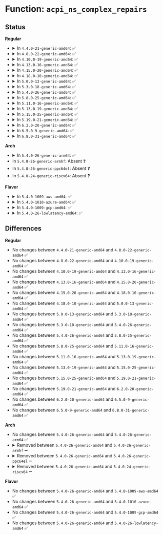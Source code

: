 # Function: <code>acpi_ns_complex_repairs</code>

## Status
<b>Regular</b>
<ul>
<li>
<details>
<summary>In <code>4.4.0-21-generic-amd64</code>: ✅</summary>

```c
acpi_status acpi_ns_complex_repairs(struct acpi_evaluate_info * info, struct acpi_namespace_node * node, acpi_status validate_status, union acpi_operand_object * * return_object_ptr)
```

```json
{
  "name": "acpi_ns_complex_repairs",
  "collision_type": "Unique Global",
  "inline_type": "No",
  "funcs": [
    {
      "addr": 18446744071583689658,
      "name": "acpi_ns_complex_repairs",
      "external": true,
      "loc": "drivers/acpi/acpica/nsrepair2.c:184",
      "file": "drivers/acpi/acpica/nsrepair2.c",
      "inline": "seen, unknown",
      "caller_inline": [],
      "caller_func": [
        "drivers/acpi/acpica/nspredef.c:acpi_ns_check_return_value"
      ]
    }
  ],
  "symbols": [
    {
      "addr": 18446744071583689658,
      "name": "acpi_ns_complex_repairs",
      "section": ".text",
      "bind": "STB_GLOBAL",
      "size": 56
    }
  ]
}
```
</details>
</li>
<li>
<details>
<summary>In <code>4.8.0-22-generic-amd64</code>: ✅</summary>

```c
acpi_status acpi_ns_complex_repairs(struct acpi_evaluate_info * info, struct acpi_namespace_node * node, acpi_status validate_status, union acpi_operand_object * * return_object_ptr)
```

```json
{
  "name": "acpi_ns_complex_repairs",
  "collision_type": "Unique Global",
  "inline_type": "No",
  "funcs": [
    {
      "addr": 18446744071584014047,
      "name": "acpi_ns_complex_repairs",
      "external": true,
      "loc": "drivers/acpi/acpica/nsrepair2.c:184",
      "file": "drivers/acpi/acpica/nsrepair2.c",
      "inline": "seen, unknown",
      "caller_inline": [],
      "caller_func": [
        "drivers/acpi/acpica/nspredef.c:acpi_ns_check_return_value"
      ]
    }
  ],
  "symbols": [
    {
      "addr": 18446744071584014047,
      "name": "acpi_ns_complex_repairs",
      "section": ".text",
      "bind": "STB_GLOBAL",
      "size": 50
    }
  ]
}
```
</details>
</li>
<li>
<details>
<summary>In <code>4.10.0-19-generic-amd64</code>: ✅</summary>

```c
acpi_status acpi_ns_complex_repairs(struct acpi_evaluate_info * info, struct acpi_namespace_node * node, acpi_status validate_status, union acpi_operand_object * * return_object_ptr)
```

```json
{
  "name": "acpi_ns_complex_repairs",
  "collision_type": "Unique Global",
  "inline_type": "No",
  "funcs": [
    {
      "addr": 18446744071584155944,
      "name": "acpi_ns_complex_repairs",
      "external": true,
      "loc": "drivers/acpi/acpica/nsrepair2.c:184",
      "file": "drivers/acpi/acpica/nsrepair2.c",
      "inline": "seen, unknown",
      "caller_inline": [],
      "caller_func": [
        "drivers/acpi/acpica/nspredef.c:acpi_ns_check_return_value"
      ]
    }
  ],
  "symbols": [
    {
      "addr": 18446744071584155944,
      "name": "acpi_ns_complex_repairs",
      "section": ".text",
      "bind": "STB_GLOBAL",
      "size": 50
    }
  ]
}
```
</details>
</li>
<li>
<details>
<summary>In <code>4.13.0-16-generic-amd64</code>: ✅</summary>

```c
acpi_status acpi_ns_complex_repairs(struct acpi_evaluate_info * info, struct acpi_namespace_node * node, acpi_status validate_status, union acpi_operand_object * * return_object_ptr)
```

```json
{
  "name": "acpi_ns_complex_repairs",
  "collision_type": "Unique Global",
  "inline_type": "No",
  "funcs": [
    {
      "addr": 18446744071584223208,
      "name": "acpi_ns_complex_repairs",
      "external": true,
      "loc": "drivers/acpi/acpica/nsrepair2.c:184",
      "file": "drivers/acpi/acpica/nsrepair2.c",
      "inline": "seen, unknown",
      "caller_inline": [],
      "caller_func": [
        "drivers/acpi/acpica/nspredef.c:acpi_ns_check_return_value"
      ]
    }
  ],
  "symbols": [
    {
      "addr": 18446744071584223208,
      "name": "acpi_ns_complex_repairs",
      "section": ".text",
      "bind": "STB_GLOBAL",
      "size": 50
    }
  ]
}
```
</details>
</li>
<li>
<details>
<summary>In <code>4.15.0-20-generic-amd64</code>: ✅</summary>

```c
acpi_status acpi_ns_complex_repairs(struct acpi_evaluate_info * info, struct acpi_namespace_node * node, acpi_status validate_status, union acpi_operand_object * * return_object_ptr)
```

```json
{
  "name": "acpi_ns_complex_repairs",
  "collision_type": "Unique Global",
  "inline_type": "No",
  "funcs": [
    {
      "addr": 18446744071584565589,
      "name": "acpi_ns_complex_repairs",
      "external": true,
      "loc": "drivers/acpi/acpica/nsrepair2.c:184",
      "file": "drivers/acpi/acpica/nsrepair2.c",
      "inline": "seen, unknown",
      "caller_inline": [],
      "caller_func": [
        "drivers/acpi/acpica/nspredef.c:acpi_ns_check_return_value"
      ]
    }
  ],
  "symbols": [
    {
      "addr": 18446744071584565589,
      "name": "acpi_ns_complex_repairs",
      "section": ".text",
      "bind": "STB_GLOBAL",
      "size": 53
    }
  ]
}
```
</details>
</li>
<li>
<details>
<summary>In <code>4.18.0-10-generic-amd64</code>: ✅</summary>

```c
acpi_status acpi_ns_complex_repairs(struct acpi_evaluate_info * info, struct acpi_namespace_node * node, acpi_status validate_status, union acpi_operand_object * * return_object_ptr)
```

```json
{
  "name": "acpi_ns_complex_repairs",
  "collision_type": "Unique Global",
  "inline_type": "No",
  "funcs": [
    {
      "addr": 18446744071584790730,
      "name": "acpi_ns_complex_repairs",
      "external": true,
      "loc": "drivers/acpi/acpica/nsrepair2.c:150",
      "file": "drivers/acpi/acpica/nsrepair2.c",
      "inline": "seen, unknown",
      "caller_inline": [],
      "caller_func": [
        "drivers/acpi/acpica/nspredef.c:acpi_ns_check_return_value"
      ]
    }
  ],
  "symbols": [
    {
      "addr": 18446744071584790730,
      "name": "acpi_ns_complex_repairs",
      "section": ".text",
      "bind": "STB_GLOBAL",
      "size": 53
    }
  ]
}
```
</details>
</li>
<li>
<details>
<summary>In <code>5.0.0-13-generic-amd64</code>: ✅</summary>

```c
acpi_status acpi_ns_complex_repairs(struct acpi_evaluate_info * info, struct acpi_namespace_node * node, acpi_status validate_status, union acpi_operand_object * * return_object_ptr)
```

```json
{
  "name": "acpi_ns_complex_repairs",
  "collision_type": "Unique Global",
  "inline_type": "No",
  "funcs": [
    {
      "addr": 18446744071584893133,
      "name": "acpi_ns_complex_repairs",
      "external": true,
      "loc": "drivers/acpi/acpica/nsrepair2.c:150",
      "file": "drivers/acpi/acpica/nsrepair2.c",
      "inline": "seen, unknown",
      "caller_inline": [],
      "caller_func": [
        "drivers/acpi/acpica/nspredef.c:acpi_ns_check_return_value"
      ]
    }
  ],
  "symbols": [
    {
      "addr": 18446744071584893133,
      "name": "acpi_ns_complex_repairs",
      "section": ".text",
      "bind": "STB_GLOBAL",
      "size": 53
    }
  ]
}
```
</details>
</li>
<li>
<details>
<summary>In <code>5.3.0-18-generic-amd64</code>: ✅</summary>

```c
acpi_status acpi_ns_complex_repairs(struct acpi_evaluate_info * info, struct acpi_namespace_node * node, acpi_status validate_status, union acpi_operand_object * * return_object_ptr)
```

```json
{
  "name": "acpi_ns_complex_repairs",
  "collision_type": "Unique Global",
  "inline_type": "No",
  "funcs": [
    {
      "addr": 18446744071585096112,
      "name": "acpi_ns_complex_repairs",
      "external": true,
      "loc": "drivers/acpi/acpica/nsrepair2.c:150",
      "file": "drivers/acpi/acpica/nsrepair2.c",
      "inline": "seen, unknown",
      "caller_inline": [],
      "caller_func": [
        "drivers/acpi/acpica/nspredef.c:acpi_ns_check_return_value"
      ]
    }
  ],
  "symbols": [
    {
      "addr": 18446744071585096112,
      "name": "acpi_ns_complex_repairs",
      "section": ".text",
      "bind": "STB_GLOBAL",
      "size": 56
    }
  ]
}
```
</details>
</li>
<li>
<details>
<summary>In <code>5.4.0-26-generic-amd64</code>: ✅</summary>

```c
acpi_status acpi_ns_complex_repairs(struct acpi_evaluate_info * info, struct acpi_namespace_node * node, acpi_status validate_status, union acpi_operand_object * * return_object_ptr)
```

```json
{
  "name": "acpi_ns_complex_repairs",
  "collision_type": "Unique Global",
  "inline_type": "No",
  "funcs": [
    {
      "addr": 18446744071585232468,
      "name": "acpi_ns_complex_repairs",
      "external": true,
      "loc": "drivers/acpi/acpica/nsrepair2.c:150",
      "file": "drivers/acpi/acpica/nsrepair2.c",
      "inline": "seen, unknown",
      "caller_inline": [],
      "caller_func": [
        "drivers/acpi/acpica/nspredef.c:acpi_ns_check_return_value"
      ]
    }
  ],
  "symbols": [
    {
      "addr": 18446744071585232468,
      "name": "acpi_ns_complex_repairs",
      "section": ".text",
      "bind": "STB_GLOBAL",
      "size": 56
    }
  ]
}
```
</details>
</li>
<li>
<details>
<summary>In <code>5.8.0-25-generic-amd64</code>: ✅</summary>

```c
acpi_status acpi_ns_complex_repairs(struct acpi_evaluate_info * info, struct acpi_namespace_node * node, acpi_status validate_status, union acpi_operand_object * * return_object_ptr)
```

```json
{
  "name": "acpi_ns_complex_repairs",
  "collision_type": "Unique Global",
  "inline_type": "No",
  "funcs": [
    {
      "addr": 18446744071585938252,
      "name": "acpi_ns_complex_repairs",
      "external": true,
      "loc": "drivers/acpi/acpica/nsrepair2.c:150",
      "file": "drivers/acpi/acpica/nsrepair2.c",
      "inline": "seen, unknown",
      "caller_inline": [],
      "caller_func": [
        "drivers/acpi/acpica/nspredef.c:acpi_ns_check_return_value"
      ]
    }
  ],
  "symbols": [
    {
      "addr": 18446744071585938252,
      "name": "acpi_ns_complex_repairs",
      "section": ".text",
      "bind": "STB_GLOBAL",
      "size": 56
    }
  ]
}
```
</details>
</li>
<li>
<details>
<summary>In <code>5.11.0-16-generic-amd64</code>: ✅</summary>

```c
acpi_status acpi_ns_complex_repairs(struct acpi_evaluate_info * info, struct acpi_namespace_node * node, acpi_status validate_status, union acpi_operand_object * * return_object_ptr)
```

```json
{
  "name": "acpi_ns_complex_repairs",
  "collision_type": "Unique Global",
  "inline_type": "No",
  "funcs": [
    {
      "addr": 18446744071586061097,
      "name": "acpi_ns_complex_repairs",
      "external": true,
      "loc": "drivers/acpi/acpica/nsrepair2.c:150",
      "file": "drivers/acpi/acpica/nsrepair2.c",
      "inline": "seen, unknown",
      "caller_inline": [],
      "caller_func": [
        "drivers/acpi/acpica/nspredef.c:acpi_ns_check_return_value"
      ]
    }
  ],
  "symbols": [
    {
      "addr": 18446744071586061097,
      "name": "acpi_ns_complex_repairs",
      "section": ".text",
      "bind": "STB_GLOBAL",
      "size": 173
    }
  ]
}
```
</details>
</li>
<li>
<details>
<summary>In <code>5.13.0-19-generic-amd64</code>: ✅</summary>

```c
acpi_status acpi_ns_complex_repairs(struct acpi_evaluate_info * info, struct acpi_namespace_node * node, acpi_status validate_status, union acpi_operand_object * * return_object_ptr)
```

```json
{
  "name": "acpi_ns_complex_repairs",
  "collision_type": "Unique Global",
  "inline_type": "No",
  "funcs": [
    {
      "addr": 18446744071585937945,
      "name": "acpi_ns_complex_repairs",
      "external": true,
      "loc": "drivers/acpi/acpica/nsrepair2.c:150",
      "file": "drivers/acpi/acpica/nsrepair2.c",
      "inline": "seen, unknown",
      "caller_inline": [],
      "caller_func": [
        "drivers/acpi/acpica/nspredef.c:acpi_ns_check_return_value"
      ]
    }
  ],
  "symbols": [
    {
      "addr": 18446744071585937945,
      "name": "acpi_ns_complex_repairs",
      "section": ".text",
      "bind": "STB_GLOBAL",
      "size": 173
    }
  ]
}
```
</details>
</li>
<li>
<details>
<summary>In <code>5.15.0-25-generic-amd64</code>: ✅</summary>

```c
acpi_status acpi_ns_complex_repairs(struct acpi_evaluate_info * info, struct acpi_namespace_node * node, acpi_status validate_status, union acpi_operand_object * * return_object_ptr)
```

```json
{
  "name": "acpi_ns_complex_repairs",
  "collision_type": "Unique Global",
  "inline_type": "No",
  "funcs": [
    {
      "addr": 18446744071586426189,
      "name": "acpi_ns_complex_repairs",
      "external": true,
      "loc": "drivers/acpi/acpica/nsrepair2.c:150",
      "file": "drivers/acpi/acpica/nsrepair2.c",
      "inline": "seen, unknown",
      "caller_inline": [],
      "caller_func": [
        "drivers/acpi/acpica/nspredef.c:acpi_ns_check_return_value"
      ]
    }
  ],
  "symbols": [
    {
      "addr": 18446744071586426189,
      "name": "acpi_ns_complex_repairs",
      "section": ".text",
      "bind": "STB_GLOBAL",
      "size": 173
    }
  ]
}
```
</details>
</li>
<li>
<details>
<summary>In <code>5.19.0-21-generic-amd64</code>: ✅</summary>

```c
acpi_status acpi_ns_complex_repairs(struct acpi_evaluate_info * info, struct acpi_namespace_node * node, acpi_status validate_status, union acpi_operand_object * * return_object_ptr)
```

```json
{
  "name": "acpi_ns_complex_repairs",
  "collision_type": "Unique Global",
  "inline_type": "No",
  "funcs": [
    {
      "addr": 18446744071587676982,
      "name": "acpi_ns_complex_repairs",
      "external": true,
      "loc": "drivers/acpi/acpica/nsrepair2.c:150",
      "file": "drivers/acpi/acpica/nsrepair2.c",
      "inline": "seen, unknown",
      "caller_inline": [],
      "caller_func": [
        "drivers/acpi/acpica/nspredef.c:acpi_ns_check_return_value"
      ]
    }
  ],
  "symbols": [
    {
      "addr": 18446744071587676982,
      "name": "acpi_ns_complex_repairs",
      "section": ".text",
      "bind": "STB_GLOBAL",
      "size": 194
    }
  ]
}
```
</details>
</li>
<li>
<details>
<summary>In <code>6.2.0-20-generic-amd64</code>: ✅</summary>

```c
acpi_status acpi_ns_complex_repairs(struct acpi_evaluate_info * info, struct acpi_namespace_node * node, acpi_status validate_status, union acpi_operand_object * * return_object_ptr)
```

```json
{
  "name": "acpi_ns_complex_repairs",
  "collision_type": "Unique Global",
  "inline_type": "No",
  "funcs": [
    {
      "addr": 18446744071588985824,
      "name": "acpi_ns_complex_repairs",
      "external": true,
      "loc": "drivers/acpi/acpica/nsrepair2.c:150",
      "file": "drivers/acpi/acpica/nsrepair2.c",
      "inline": "seen, unknown",
      "caller_inline": [],
      "caller_func": [
        "drivers/acpi/acpica/nspredef.c:acpi_ns_check_return_value"
      ]
    }
  ],
  "symbols": [
    {
      "addr": 18446744071588985824,
      "name": "acpi_ns_complex_repairs",
      "section": ".text",
      "bind": "STB_GLOBAL",
      "size": 198
    }
  ]
}
```
</details>
</li>
<li>
<details>
<summary>In <code>6.5.0-9-generic-amd64</code>: ✅</summary>

```c
acpi_status acpi_ns_complex_repairs(struct acpi_evaluate_info * info, struct acpi_namespace_node * node, acpi_status validate_status, union acpi_operand_object * * return_object_ptr)
```

```json
{
  "name": "acpi_ns_complex_repairs",
  "collision_type": "Unique Global",
  "inline_type": "No",
  "funcs": [
    {
      "addr": 18446744071589276320,
      "name": "acpi_ns_complex_repairs",
      "external": true,
      "loc": "drivers/acpi/acpica/nsrepair2.c:150",
      "file": "drivers/acpi/acpica/nsrepair2.c",
      "inline": "seen, unknown",
      "caller_inline": [],
      "caller_func": [
        "drivers/acpi/acpica/nspredef.c:acpi_ns_check_return_value"
      ]
    }
  ],
  "symbols": [
    {
      "addr": 18446744071589276320,
      "name": "acpi_ns_complex_repairs",
      "section": ".text",
      "bind": "STB_GLOBAL",
      "size": 198
    }
  ]
}
```
</details>
</li>
<li>
<details>
<summary>In <code>6.8.0-31-generic-amd64</code>: ✅</summary>

```c
acpi_status acpi_ns_complex_repairs(struct acpi_evaluate_info * info, struct acpi_namespace_node * node, acpi_status validate_status, union acpi_operand_object * * return_object_ptr)
```

```json
{
  "name": "acpi_ns_complex_repairs",
  "collision_type": "Unique Global",
  "inline_type": "No",
  "funcs": [
    {
      "addr": 18446744071589583040,
      "name": "acpi_ns_complex_repairs",
      "external": true,
      "loc": "drivers/acpi/acpica/nsrepair2.c:150",
      "file": "drivers/acpi/acpica/nsrepair2.c",
      "inline": "seen, unknown",
      "caller_inline": [],
      "caller_func": [
        "drivers/acpi/acpica/nspredef.c:acpi_ns_check_return_value"
      ]
    }
  ],
  "symbols": [
    {
      "addr": 18446744071589583040,
      "name": "acpi_ns_complex_repairs",
      "section": ".text",
      "bind": "STB_GLOBAL",
      "size": 198
    }
  ]
}
```
</details>
</li>
</ul>
<b>Arch</b>
<ul>
<li>
<details>
<summary>In <code>5.4.0-26-generic-arm64</code>: ✅</summary>

```c
acpi_status acpi_ns_complex_repairs(struct acpi_evaluate_info * info, struct acpi_namespace_node * node, acpi_status validate_status, union acpi_operand_object * * return_object_ptr)
```

```json
{
  "name": "acpi_ns_complex_repairs",
  "collision_type": "Unique Global",
  "inline_type": "No",
  "funcs": [
    {
      "addr": 18446603336497560268,
      "name": "acpi_ns_complex_repairs",
      "external": true,
      "loc": "drivers/acpi/acpica/nsrepair2.c:150",
      "file": "drivers/acpi/acpica/nsrepair2.c",
      "inline": "seen, unknown",
      "caller_inline": [],
      "caller_func": [
        "drivers/acpi/acpica/nspredef.c:acpi_ns_check_return_value"
      ]
    }
  ],
  "symbols": [
    {
      "addr": 18446603336497560268,
      "name": "acpi_ns_complex_repairs",
      "section": ".text",
      "bind": "STB_GLOBAL",
      "size": 116
    }
  ]
}
```
</details>
</li>
<li>
In <code>5.4.0-26-generic-armhf</code>: Absent ❓
</li>
<li>
In <code>5.4.0-26-generic-ppc64el</code>: Absent ❓
</li>
<li>
In <code>5.4.0-24-generic-riscv64</code>: Absent ❓
</li>
</ul>
<b>Flavor</b>
<ul>
<li>
<details>
<summary>In <code>5.4.0-1009-aws-amd64</code>: ✅</summary>

```c
acpi_status acpi_ns_complex_repairs(struct acpi_evaluate_info * info, struct acpi_namespace_node * node, acpi_status validate_status, union acpi_operand_object * * return_object_ptr)
```

```json
{
  "name": "acpi_ns_complex_repairs",
  "collision_type": "Unique Global",
  "inline_type": "No",
  "funcs": [
    {
      "addr": 18446744071585093088,
      "name": "acpi_ns_complex_repairs",
      "external": true,
      "loc": "drivers/acpi/acpica/nsrepair2.c:150",
      "file": "drivers/acpi/acpica/nsrepair2.c",
      "inline": "seen, unknown",
      "caller_inline": [],
      "caller_func": [
        "drivers/acpi/acpica/nspredef.c:acpi_ns_check_return_value"
      ]
    }
  ],
  "symbols": [
    {
      "addr": 18446744071585093088,
      "name": "acpi_ns_complex_repairs",
      "section": ".text",
      "bind": "STB_GLOBAL",
      "size": 56
    }
  ]
}
```
</details>
</li>
<li>
<details>
<summary>In <code>5.4.0-1010-azure-amd64</code>: ✅</summary>

```c
acpi_status acpi_ns_complex_repairs(struct acpi_evaluate_info * info, struct acpi_namespace_node * node, acpi_status validate_status, union acpi_operand_object * * return_object_ptr)
```

```json
{
  "name": "acpi_ns_complex_repairs",
  "collision_type": "Unique Global",
  "inline_type": "No",
  "funcs": [
    {
      "addr": 18446744071585008479,
      "name": "acpi_ns_complex_repairs",
      "external": true,
      "loc": "drivers/acpi/acpica/nsrepair2.c:150",
      "file": "drivers/acpi/acpica/nsrepair2.c",
      "inline": "seen, unknown",
      "caller_inline": [],
      "caller_func": [
        "drivers/acpi/acpica/nspredef.c:acpi_ns_check_return_value"
      ]
    }
  ],
  "symbols": [
    {
      "addr": 18446744071585008479,
      "name": "acpi_ns_complex_repairs",
      "section": ".text",
      "bind": "STB_GLOBAL",
      "size": 56
    }
  ]
}
```
</details>
</li>
<li>
<details>
<summary>In <code>5.4.0-1009-gcp-amd64</code>: ✅</summary>

```c
acpi_status acpi_ns_complex_repairs(struct acpi_evaluate_info * info, struct acpi_namespace_node * node, acpi_status validate_status, union acpi_operand_object * * return_object_ptr)
```

```json
{
  "name": "acpi_ns_complex_repairs",
  "collision_type": "Unique Global",
  "inline_type": "No",
  "funcs": [
    {
      "addr": 18446744071585184052,
      "name": "acpi_ns_complex_repairs",
      "external": true,
      "loc": "drivers/acpi/acpica/nsrepair2.c:150",
      "file": "drivers/acpi/acpica/nsrepair2.c",
      "inline": "seen, unknown",
      "caller_inline": [],
      "caller_func": [
        "drivers/acpi/acpica/nspredef.c:acpi_ns_check_return_value"
      ]
    }
  ],
  "symbols": [
    {
      "addr": 18446744071585184052,
      "name": "acpi_ns_complex_repairs",
      "section": ".text",
      "bind": "STB_GLOBAL",
      "size": 56
    }
  ]
}
```
</details>
</li>
<li>
<details>
<summary>In <code>5.4.0-26-lowlatency-amd64</code>: ✅</summary>

```c
acpi_status acpi_ns_complex_repairs(struct acpi_evaluate_info * info, struct acpi_namespace_node * node, acpi_status validate_status, union acpi_operand_object * * return_object_ptr)
```

```json
{
  "name": "acpi_ns_complex_repairs",
  "collision_type": "Unique Global",
  "inline_type": "No",
  "funcs": [
    {
      "addr": 18446744071585290212,
      "name": "acpi_ns_complex_repairs",
      "external": true,
      "loc": "drivers/acpi/acpica/nsrepair2.c:150",
      "file": "drivers/acpi/acpica/nsrepair2.c",
      "inline": "seen, unknown",
      "caller_inline": [],
      "caller_func": [
        "drivers/acpi/acpica/nspredef.c:acpi_ns_check_return_value"
      ]
    }
  ],
  "symbols": [
    {
      "addr": 18446744071585290212,
      "name": "acpi_ns_complex_repairs",
      "section": ".text",
      "bind": "STB_GLOBAL",
      "size": 56
    }
  ]
}
```
</details>
</li>
</ul>

## Differences
<b>Regular</b>
<ul>
<li>
No changes between <code>4.4.0-21-generic-amd64</code> and <code>4.8.0-22-generic-amd64</code> ✅
</li>
<li>
No changes between <code>4.8.0-22-generic-amd64</code> and <code>4.10.0-19-generic-amd64</code> ✅
</li>
<li>
No changes between <code>4.10.0-19-generic-amd64</code> and <code>4.13.0-16-generic-amd64</code> ✅
</li>
<li>
No changes between <code>4.13.0-16-generic-amd64</code> and <code>4.15.0-20-generic-amd64</code> ✅
</li>
<li>
No changes between <code>4.15.0-20-generic-amd64</code> and <code>4.18.0-10-generic-amd64</code> ✅
</li>
<li>
No changes between <code>4.18.0-10-generic-amd64</code> and <code>5.0.0-13-generic-amd64</code> ✅
</li>
<li>
No changes between <code>5.0.0-13-generic-amd64</code> and <code>5.3.0-18-generic-amd64</code> ✅
</li>
<li>
No changes between <code>5.3.0-18-generic-amd64</code> and <code>5.4.0-26-generic-amd64</code> ✅
</li>
<li>
No changes between <code>5.4.0-26-generic-amd64</code> and <code>5.8.0-25-generic-amd64</code> ✅
</li>
<li>
No changes between <code>5.8.0-25-generic-amd64</code> and <code>5.11.0-16-generic-amd64</code> ✅
</li>
<li>
No changes between <code>5.11.0-16-generic-amd64</code> and <code>5.13.0-19-generic-amd64</code> ✅
</li>
<li>
No changes between <code>5.13.0-19-generic-amd64</code> and <code>5.15.0-25-generic-amd64</code> ✅
</li>
<li>
No changes between <code>5.15.0-25-generic-amd64</code> and <code>5.19.0-21-generic-amd64</code> ✅
</li>
<li>
No changes between <code>5.19.0-21-generic-amd64</code> and <code>6.2.0-20-generic-amd64</code> ✅
</li>
<li>
No changes between <code>6.2.0-20-generic-amd64</code> and <code>6.5.0-9-generic-amd64</code> ✅
</li>
<li>
No changes between <code>6.5.0-9-generic-amd64</code> and <code>6.8.0-31-generic-amd64</code> ✅
</li>
</ul>
<b>Arch</b>
<ul>
<li>
No changes between <code>5.4.0-26-generic-amd64</code> and <code>5.4.0-26-generic-arm64</code> ✅
</li>
<li>
<details>
<summary>Removed between <code>5.4.0-26-generic-amd64</code> and <code>5.4.0-26-generic-armhf</code> ➖</summary>

```c
acpi_status acpi_ns_complex_repairs(struct acpi_evaluate_info * info, struct acpi_namespace_node * node, acpi_status validate_status, union acpi_operand_object * * return_object_ptr)
```
</details>
</li>
<li>
<details>
<summary>Removed between <code>5.4.0-26-generic-amd64</code> and <code>5.4.0-26-generic-ppc64el</code> ➖</summary>

```c
acpi_status acpi_ns_complex_repairs(struct acpi_evaluate_info * info, struct acpi_namespace_node * node, acpi_status validate_status, union acpi_operand_object * * return_object_ptr)
```
</details>
</li>
<li>
<details>
<summary>Removed between <code>5.4.0-26-generic-amd64</code> and <code>5.4.0-24-generic-riscv64</code> ➖</summary>

```c
acpi_status acpi_ns_complex_repairs(struct acpi_evaluate_info * info, struct acpi_namespace_node * node, acpi_status validate_status, union acpi_operand_object * * return_object_ptr)
```
</details>
</li>
</ul>
<b>Flavor</b>
<ul>
<li>
No changes between <code>5.4.0-26-generic-amd64</code> and <code>5.4.0-1009-aws-amd64</code> ✅
</li>
<li>
No changes between <code>5.4.0-26-generic-amd64</code> and <code>5.4.0-1010-azure-amd64</code> ✅
</li>
<li>
No changes between <code>5.4.0-26-generic-amd64</code> and <code>5.4.0-1009-gcp-amd64</code> ✅
</li>
<li>
No changes between <code>5.4.0-26-generic-amd64</code> and <code>5.4.0-26-lowlatency-amd64</code> ✅
</li>
</ul>
